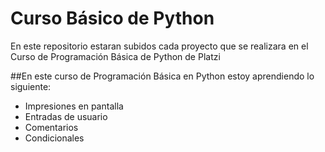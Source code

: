 # Curso Básico de Python
En este repositorio estaran subidos cada proyecto que se realizara en el Curso de Programación Básica de Python de Platzi

##En este curso de Programación Básica en Python estoy aprendiendo lo siguiente:
- Impresiones en pantalla
- Entradas de usuario
- Comentarios
- Condicionales